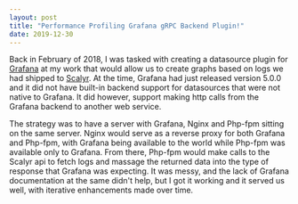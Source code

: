 ```yaml
---
layout: post
title: "Performance Profiling Grafana gRPC Backend Plugin!"
date: 2019-12-30
---
```

Back in February of 2018, I was tasked with creating a datasource plugin for [Grafana](https://grafana.com/) at my work that would allow us to create graphs based on logs we had shipped to [Scalyr](https://scalyr.com/).
At the time, Grafana had just released version 5.0.0 and it did not have built-in backend support for datasources that were not native to Grafana. It did however, support making http calls from the Grafana backend to another web service.

The strategy was to have a server with Grafana, Nginx and Php-fpm sitting on the same server. Nginx would serve as a reverse proxy for both Grafana and Php-fpm, with Grafana being available to the world while Php-fpm was available only to Grafana. From there, Php-fpm would make calls to the Scalyr api to fetch logs and massage the returned data into the type of response that Grafana was expecting.
It was messy, and the lack of Grafana documentation at the same didn't help, but I got it working and it served us well, with iterative enhancements made over time.   
